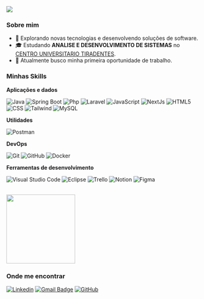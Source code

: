 ![](https://komarev.com/ghpvc/?username=Flinmt&color=006bed)

<h3>Sobre mim</h3>

- 🤔 Explorando novas tecnologias e desenvolvendo soluções de software.
- 🎓 Estudando **ANALISE E DESENVOLVIMENTO DE SISTEMAS** no <a href="[link da sua faculdade](https://www.unit.br)">CENTRO UNIVERSITARIO TIRADENTES</a>.
- 💼 Atualmente busco minha primeira oportunidade de trabalho.

<h3>Minhas Skills</h3>

**Aplicações e dados**

![Java](https://img.shields.io/badge/-Java-333333?style=flat&logo=java&logoColor=007396)
![Spring Boot](https://img.shields.io/badge/-SpringBoot-333333?style=flat&logo=SpringBoot&logoColor=007396)
![Php](https://img.shields.io/badge/-Php-333333?style=flat&logo=Php&logoColor=007396)
![Laravel](https://img.shields.io/badge/-Laravel-333333?style=flat&logo=Laravel&logoColor=007396)
![JavaScript](https://img.shields.io/badge/-JavaScript-333333?style=flat&logo=javascript)
![NextJs](https://img.shields.io/badge/-NextJs-333333?style=flat&logo=NextJs)
![HTML5](https://img.shields.io/badge/-HTML5-333333?style=flat&logo=HTML5)
![CSS](https://img.shields.io/badge/-CSS-333333?style=flat&logo=CSS3&logoColor=1572B6)
![Tailwind](https://img.shields.io/badge/-Tailwind-333333?style=flat&logo=Tailwind3&logoColor=1572B6)
![MySQL](https://img.shields.io/badge/-MySQL-333333?style=flat&logo=mysql)

**Utilidades**

![Postman](https://img.shields.io/badge/-Postman-333333?style=flat&logo=postman)

**DevOps**

![Git](https://img.shields.io/badge/-Git-333333?style=flat&logo=git)
![GitHub](https://img.shields.io/badge/-GitHub-333333?style=flat&logo=github)
![Docker](https://img.shields.io/badge/-Docker-333333?style=flat&logo=docker)

**Ferramentas de desenvolvimento**

![Visual Studio Code](https://img.shields.io/badge/-Visual%20Studio%20Code-333333?style=flat&logo=visual-studio-code&logoColor=007ACC)
![Eclipse](https://img.shields.io/badge/-Eclipse-333333?style=flat&logo=eclipse-ide&logoColor=2C2255)
![Trello](https://img.shields.io/badge/-Trello-333333?style=flat&logo=trello&logoColor=007ACC)
![Notion](https://img.shields.io/badge/-Notion-333333?style=flat&logo=Notion&logoColor=007ACC)
![Figma](https://img.shields.io/badge/-Figma-333333?style=flat&logo=figma&logoColor=007ACC)

<br/>

<a href="https://github.com/Flinmt" title="Perfil do Vitor">
  <img height="180em" src="https://github-readme-stats.vercel.app/api?username=Flinmt&theme=dracula&show_icons=true" />
</a>

<h3>Onde me encontrar</h3>

[![Linkedin](https://img.shields.io/badge/-Flinmt-blue?style=flat-square&logo=Linkedin&logoColor=white&link=https://www.linkedin.com/in/vitor-jose-lima/)](https://www.linkedin.com/in/vitor-jose-lima/)
[![Gmail Badge](https://img.shields.io/badge/-vitorlimagerr.profissional@gmail.com-006bed?style=flat-square&logo=Gmail&logoColor=white&link=mailto:vitorlimagerr.profissional@gmail.com)](mailto:vitorlimagerr.profissional@gmail.com)
[![GitHub](https://img.shields.io/github/followers/Flinmt?label=follow&style=social)](https://github.com/Flinmt)
